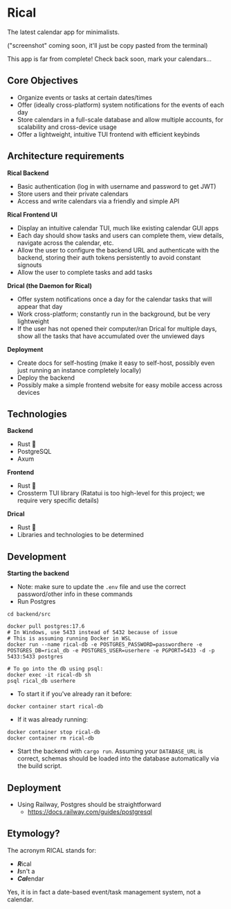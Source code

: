 # Rical

The latest calendar app for minimalists.

("screenshot" coming soon, it'll just be copy pasted from the terminal)

This app is far from complete! Check back soon, mark your calendars...

## Core Objectives
- Organize events or tasks at certain dates/times
- Offer (ideally cross-platform) system notifications for the events of each day
- Store calendars in a full-scale database and allow multiple accounts, for scalability and cross-device usage
- Offer a lightweight, intuitive TUI frontend with efficient keybinds

## Architecture requirements
**Rical Backend**
- Basic authentication (log in with username and password to get JWT)
- Store users and their private calendars
- Access and write calendars via a friendly and simple API

**Rical Frontend UI**
- Display an intuitive calendar TUI, much like existing calendar GUI apps
- Each day should show tasks and users can complete them, view details, navigate across the calendar, etc.
- Allow the user to configure the backend URL and authenticate with the backend, storing their auth tokens persistently to avoid constant signouts
- Allow the user to complete tasks and add tasks

**Drical (the Daemon for Rical)**
- Offer system notifications once a day for the calendar tasks that will appear that day
- Work cross-platform; constantly run in the background, but be very lightweight
- If the user has not opened their computer/ran Drical for multiple days, show all the tasks that have accumulated over the unviewed days

**Deployment**
- Create docs for self-hosting (make it easy to self-host, possibly even just running an instance completely locally)
- Deploy the backend
- Possibly make a simple frontend website for easy mobile access across devices

## Technologies
**Backend**
- Rust 🦀
- PostgreSQL
- Axum

**Frontend**
- Rust 🦀
- Crossterm TUI library (Ratatui is too high-level for this project; we require very specific details)

**Drical**
- Rust 🦀
- Libraries and technologies to be determined

## Development
**Starting the backend**
- Note: make sure to update the `.env` file and use the correct password/other info in these commands
- Run Postgres
```
cd backend/src

docker pull postgres:17.6
# In Windows, use 5433 instead of 5432 because of issue
# This is assuming running Docker in WSL
docker run --name rical-db -e POSTGRES_PASSWORD=passwordhere -e POSTGRES_DB=rical_db -e POSTGRES_USER=userhere -e PGPORT=5433 -d -p 5433:5433 postgres

# To go into the db using psql:
docker exec -it rical-db sh
psql rical_db userhere
```
- To start it if you've already ran it before:
```
docker container start rical-db
```
- If it was already running:
```
docker container stop rical-db
docker container rm rical-db
```
- Start the backend with `cargo run`. Assuming your `DATABASE_URL` is correct, schemas should be loaded into the database automatically via the build script.

## Deployment
- Using Railway, Postgres should be straightforward
    - <https://docs.railway.com/guides/postgresql>

## Etymology?
The acronym RICAL stands for:
- ***R***ical
- ***I***sn't a
- ***Cal***endar

Yes, it is in fact a date-based event/task management system, not a calendar.
